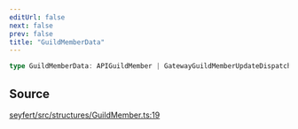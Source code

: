 ```yaml
---
editUrl: false
next: false
prev: false
title: "GuildMemberData"
---
```


```ts
type GuildMemberData: APIGuildMember | GatewayGuildMemberUpdateDispatchData | GatewayGuildMemberAddDispatchData | APIInteractionDataResolvedGuildMember;
```

## Source

[seyfert/src/structures/GuildMember.ts:19](https://github.com/potoland/potocuit/blob/e332d7a/src/structures/GuildMember.ts#L19)

